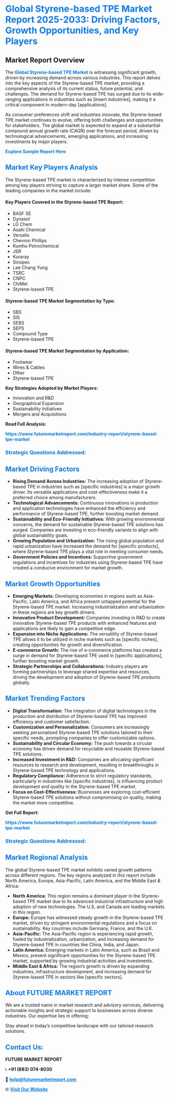 <h1 style="color: #007BFF;">Global Styrene-based TPE Market Report 2025-2033: Driving Factors, Growth Opportunities, and Key Players</h1>

<section id="overview">
<h2>Market Report Overview</h2>
<p>The <a href="https://www.futuremarketreport.com/industry-report/styrene-based-tpe-market" style="color: #007BFF; text-decoration: none;"><strong>Global Styrene-based TPE Market</strong></a> is witnessing significant growth, driven by increasing demand across various industries. This report delves into the key aspects of the Styrene-based TPE market, providing a comprehensive analysis of its current status, future potential, and challenges. The demand for Styrene-based TPE has surged due to its wide-ranging applications in industries such as [insert industries], making it a critical component in modern-day [applications].</p>
<p>As consumer preferences shift and industries innovate, the Styrene-based TPE market continues to evolve, offering both challenges and opportunities for stakeholders. The global market is expected to expand at a substantial compound annual growth rate (CAGR) over the forecast period, driven by technological advancements, emerging applications, and increasing investments by major players.</p>
</section>

<section id="overview">
<p><a href="https://www.futuremarketreport.com/request-sample/reportId=98807" style="color: #007BFF; text-decoration: none;"><strong>Explore Sample Report Here</strong></a></p>
</section>

<section id="key-players">
<h2 style="color: #007BFF;">Market Key Players Analysis</h2>
<p>The Styrene-based TPE market is characterized by intense competition among key players striving to capture a larger market share. Some of the leading companies in the market include:</p>
<h4>Key Players Covered in the Styrene-based TPE Report:</h4>
<ul><li>BASF SE</li><li>Dynasol</li><li>LG Chem</li><li>Asahi Chemical</li><li>Versalis</li><li>Chevron Phillips</li><li>Kumho Petrochemical</li><li>JSR</li><li>Kuraray</li><li>Sinopec</li><li>Lee Chang Yung</li><li>TSRC</li><li>CNPC</li><li>ChiMei</li><li>Styrene-based TPE</li></ul>
<h4>Styrene-based TPE Market Segmentation by Type:</h4>
<ul><li>SBS</li><li>SIS</li><li>SEBS</li><li>SEPS</li><li>Compound Type</li><li>Styrene-based TPE</li></ul>

<h4>Styrene-based TPE Market Segmentation by Application:</h4>
<ul><li>Footwear</li><li>Wires &amp; Cables</li><li>Other</li><li>Styrene-based TPE</li></ul>
<p><strong>Key Strategies Adopted by Market Players:</strong></p>
<ul>
<li>Innovation and R&D</li>
<li>Geographical Expansion</li>
<li>Sustainability Initiatives</li>
<li>Mergers and Acquisitions</li>
</ul>
</section>

<section>
<p><strong>Read Full Analysis: </strong></p><a href="https://www.futuremarketreport.com/industry-report/styrene-based-tpe-market" style="color: #007BFF; text-decoration: none;"><strong>https://www.futuremarketreport.com/industry-report/styrene-based-tpe-market</strong></a>
<h3 style="color: #007BFF;">Strategic Questions Addressed:</h3>
</section>

<section id="driving-factors">
<h2 style="color: #007BFF;">Market Driving Factors</h2>
<ul>
<li><strong>Rising Demand Across Industries:</strong> The increasing adoption of Styrene-based TPE in industries such as [specific industries] is a major growth driver. Its versatile applications and cost-effectiveness make it a preferred choice among manufacturers.</li>
<li><strong>Technological Advancements:</strong> Continuous innovations in production and application technologies have enhanced the efficiency and performance of Styrene-based TPE, further boosting market demand.</li>
<li><strong>Sustainability and Eco-Friendly Initiatives:</strong> With growing environmental concerns, the demand for sustainable Styrene-based TPE solutions has surged. Companies are investing in eco-friendly variants to align with global sustainability goals.</li>
<li><strong>Growing Population and Urbanization:</strong> The rising global population and rapid urbanization have increased the demand for [specific products], where Styrene-based TPE plays a vital role in meeting consumer needs.</li>
<li><strong>Government Policies and Incentives:</strong> Supportive government regulations and incentives for industries using Styrene-based TPE have created a conducive environment for market growth.</li>
</ul>
</section>

<section id="growth-opportunities">
<h2 style="color: #007BFF;">Market Growth Opportunities</h2>
<ul>
<li><strong>Emerging Markets:</strong> Developing economies in regions such as Asia-Pacific, Latin America, and Africa present untapped potential for the Styrene-based TPE market. Increasing industrialization and urbanization in these regions are key growth drivers.</li>
<li><strong>Innovative Product Development:</strong> Companies investing in R&D to create innovative Styrene-based TPE products with enhanced features and applications are likely to gain a competitive edge.</li>
<li><strong>Expansion into Niche Applications:</strong> The versatility of Styrene-based TPE allows it to be utilized in niche markets such as [specific niches], creating opportunities for growth and diversification.</li>
<li><strong>E-commerce Growth:</strong> The rise of e-commerce platforms has created a surge in demand for Styrene-based TPE used in [specific applications], further boosting market growth.</li>
<li><strong>Strategic Partnerships and Collaborations:</strong> Industry players are forming partnerships to leverage shared expertise and resources, driving the development and adoption of Styrene-based TPE products globally.</li>
</ul>
</section>

<section id="trending-factors">
<h2 style="color: #007BFF;">Market Trending Factors</h2>
<ul>
<li><strong>Digital Transformation:</strong> The integration of digital technologies in the production and distribution of Styrene-based TPE has improved efficiency and customer satisfaction.</li>
<li><strong>Customization and Personalization:</strong> Consumers are increasingly seeking personalized Styrene-based TPE solutions tailored to their specific needs, prompting companies to offer customizable options.</li>
<li><strong>Sustainability and Circular Economy:</strong> The push towards a circular economy has driven demand for recyclable and reusable Styrene-based TPE solutions.</li>
<li><strong>Increased Investment in R&D:</strong> Companies are allocating significant resources to research and development, resulting in breakthroughs in Styrene-based TPE technology and applications.</li>
<li><strong>Regulatory Compliance:</strong> Adherence to strict regulatory standards, particularly in industries like [specific industries], is influencing product development and quality in the Styrene-based TPE market.</li>
<li><strong>Focus on Cost-Effectiveness:</strong> Businesses are exploring cost-efficient Styrene-based TPE solutions without compromising on quality, making the market more competitive.</li>
</ul>
</section>

<section>
<p><strong>Get Full Report: </strong></p><a href="https://www.futuremarketreport.com/industry-report/styrene-based-tpe-market" style="color: #007BFF; text-decoration: none;"><strong>https://www.futuremarketreport.com/industry-report/styrene-based-tpe-market</strong></a>
<h3 style="color: #007BFF;">Strategic Questions Addressed:</h3>
</section>


<section id="regional-analysis">
<h2 style="color: #007BFF;">Market Regional Analysis</h2>
<p>The global Styrene-based TPE market exhibits varied growth patterns across different regions. The key regions analyzed in this report include North America, Europe, Asia-Pacific, Latin America, and the Middle East & Africa:</p>
<ul>
<li><strong>North America:</strong> This region remains a dominant player in the Styrene-based TPE market due to its advanced industrial infrastructure and high adoption of new technologies. The U.S. and Canada are leading markets in this region.</li>
<li><strong>Europe:</strong> Europe has witnessed steady growth in the Styrene-based TPE market, driven by stringent environmental regulations and a focus on sustainability. Key countries include Germany, France, and the U.K.</li>
<li><strong>Asia-Pacific:</strong> The Asia-Pacific region is experiencing rapid growth, fueled by industrialization, urbanization, and increasing demand for Styrene-based TPE in countries like China, India, and Japan.</li>
<li><strong>Latin America:</strong> Emerging markets in Latin America, such as Brazil and Mexico, present significant opportunities for the Styrene-based TPE market, supported by growing industrial activities and investments.</li>
<li><strong>Middle East & Africa:</strong> The region’s growth is driven by expanding industries, infrastructure development, and increasing demand for Styrene-based TPE in sectors like [specific sectors].</li>
</ul>
</section>

<footer>
<h2 style="color: #007BFF;">About FUTURE MARKET REPORT</h2>
<p>We are a trusted name in market research and advisory services, delivering actionable insights and strategic support to businesses across diverse industries. Our expertise lies in offering:</p>

<p>Stay ahead in today’s competitive landscape with our tailored research solutions.</p>

<h2 style="color: #007BFF;">Contact Us:</h2>
<p><strong>FUTURE MARKET REPORT</strong></p>
<p>📞 <strong>+91 (883) 074-8030</strong></p>
<p>📧 <strong><a href="mailto:help@futuremarketreport.com" style="color: #007BFF;">help@futuremarketreport.com</a></strong></p>
<p>🌐 <strong><a href="https://www.futuremarketreport.com/" style="color: #007BFF;">Visit Our Website</a></strong></p>
</footer>